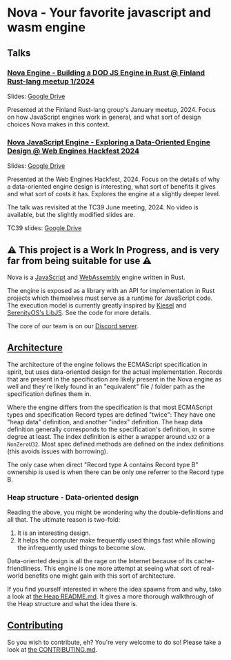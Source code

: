 # Nova - Your favorite javascript and wasm engine

## Talks

### [Nova Engine - Building a DOD JS Engine in Rust @ Finland Rust-lang meetup 1/2024](https://www.youtube.com/watch?v=WKGo1k47eYQ)

Slides:
[Google Drive](https://docs.google.com/presentation/d/1PRinuW2Zbw9c-FGArON3YHiCUP22qIeTpYvDRNbP5vc/edit?usp=drive_link)

Presented at the Finland Rust-lang group's January meetup, 2024. Focus on how
JavaScript engines work in general, and what sort of design choices Nova makes
in this context.

### [Nova JavaScript Engine - Exploring a Data-Oriented Engine Design @ Web Engines Hackfest 2024](https://www.youtube.com/live/r4tPJDj7nm0?si=OFOVaLkfM_gliuyY&t=11946)

Slides:
[Google Drive](https://docs.google.com/presentation/d/1YlHr67ZYCyMp_6uMMvCWOJNOUhleUtxOPlC0Gz8Bg7o/edit?usp=drive_link)

Presented at the Web Engines Hackfest, 2024. Focus on the details of why a
data-oriented engine design is interesting, what sort of benefits it gives and
what sort of costs it has. Explores the engine at a slightly deeper level.

The talk was revisited at the TC39 June meeting, 2024. No video is available,
but the slightly modified slides are.

TC39 slides:
[Google Drive](https://docs.google.com/presentation/d/1Pv6Yn2sUWFIvlLwX9ViCjuyflsVdpEPQBbVlLJnFubM/edit?usp=drive_link)

## :warning: This project is a Work In Progress, and is very far from being suitable for use :warning:

Nova is a [JavaScript](https://tc39.es/ecma262) and
[WebAssembly](https://webassembly.org) engine written in Rust.

The engine is exposed as a library with an API for implementation in Rust
projects which themselves must serve as a runtime for JavaScript code. The
execution model is currently greatly inspired by
[Kiesel](https://codeberg.org/kiesel-js/kiesel) and
[SerenityOS's LibJS](https://github.com/SerenityOS/serenity). See the code for
more details.

The core of our team is on our [Discord server](https://discord.gg/RTrgJzXKUM).

## [Architecture](./ARCHITECTURE.md)

The architecture of the engine follows the ECMAScript specification in spirit,
but uses data-oriented design for the actual implementation. Records that are
present in the specification are likely present in the Nova engine as well and
they're likely found in an "equivalent" file / folder path as the specification
defines them in.

Where the engine differs from the specification is that most ECMAScript types
and specification Record types are defined "twice": They have one "heap data"
definition, and another "index" definition. The heap data definition generally
corresponds to the specification's definition, in some degree at least. The
index definition is either a wrapper around `u32` or a `NonZeroU32`. Most spec
defined methods are defined on the index definitions (this avoids issues with
borrowing).

The only case when direct "Record type A contains Record type B" ownership is
used is when there can be only one referrer to the Record type B.

### Heap structure - Data-oriented design

Reading the above, you might be wondering why the double-definitions and all
that. The ultimate reason is two-fold:

1. It is an interesting design.
2. It helps the computer make frequently used things fast while allowing the
   infrequently used things to become slow.

Data-oriented design is all the rage on the Internet because of its
cache-friendliness. This engine is one more attempt at seeing what sort of
real-world benefits one might gain with this sort of architecture.

If you find yourself interested in where the idea spawns from and why, take a
look at [the Heap README.md](./nova_vm/src/heap/README.md). It gives a more
thorough walkthrough of the Heap structure and what the idea there is.

## [Contributing](./CONTRIBUTING.md)

So you wish to contribute, eh? You're very welcome to do so! Please take a look
at [the CONTRIBUTING.md](./CONTRIBUTING.md).
